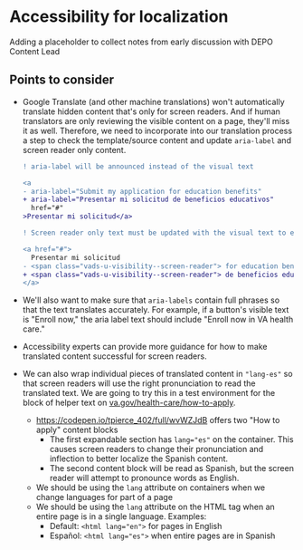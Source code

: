 # Accessibility for localization
Adding a placeholder to collect notes from early discussion with DEPO Content Lead

## Points to consider
* Google Translate (and other machine translations) won't automatically translate hidden content that's only for screen readers. And if human translators are only reviewing the visible content on a page, they'll miss it as well. Therefore, we need to incorporate into our translation process a step to check the template/source content and update `aria-label` and screen reader only content.
  ```diff
  ! aria-label will be announced instead of the visual text
  
  <a
  - aria-label="Submit my application for education benefits"
  + aria-label="Presentar mi solicitud de beneficios educativos"
    href="#"
  >Presentar mi solicitud</a>
  ```
  
  ```diff
  ! Screen reader only text must be updated with the visual text to ensure good localization
  
  <a href="#">
    Presentar mi solicitud
  - <span class="vads-u-visibility--screen-reader"> for education benefits</span>
  + <span class="vads-u-visibility--screen-reader"> de beneficios educativos</span>
  </a>
  ```
  
* We'll also want to make sure that `aria-labels` contain full phrases so that the text translates accurately. For example, if a button's visible text is "Enroll now," the aria label text should include "Enroll now in VA health care."
* Accessibility experts can provide more guidance for how to make translated content successful for screen readers.
* We can also wrap individual pieces of translated content in `"lang-es"` so that screen readers will use the right pronunciation to read the translated text. We are going to try this in a test environment for the block of helper text on [va.gov/health-care/how-to-apply](va.gov/health-care/how-to-apply).
  * https://codepen.io/tpierce_402/full/wvWZJdB offers two "How to apply" content blocks
    * The first expandable section has `lang="es"` on the container. This causes screen readers to change their pronunciation and inflection to better localize the Spanish content.
    * The second content block will be read as Spanish, but the screen reader will attempt to pronounce words as English.
  * We should be using the `lang` attribute on containers when we change languages for part of a page
  * We should be using the `lang` attribute on the HTML tag when an entire page is in a single language. Examples:
    * Default: `<html lang="en">` for pages in English
    * Español: `<html lang="es">` when entire pages are in Spanish
